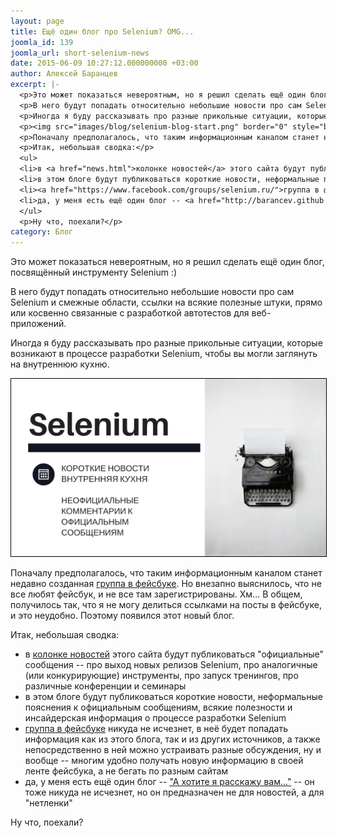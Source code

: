 ```yaml
---
layout: page
title: Ещё один блог про Selenium? OMG...
joomla_id: 139
joomla_url: short-selenium-news
date: 2015-06-09 10:27:12.000000000 +03:00
author: Алексей Баранцев
excerpt: |-
  <p>Это может показаться невероятным, но я решил сделать ещё один блог, посвящённый инструменту Selenium :)</p>
  <p>В него будут попадать относительно небольшие новости про сам Selenium и смежные области, ссылки на всякие полезные штуки, прямо или косвенно связанные с разработкой автотестов для веб-приложений.</p>
  <p>Иногда я буду рассказывать про разные прикольные ситуации, которые возникают в процессе разработки Selenium, чтобы вы могли заглянуть на внутреннюю кухню.</p>
  <p><img src="images/blog/selenium-blog-start.png" border="0" style="border: 1px solid black;" /></p>
  <p>Поначалу предполагалось, что таким информационным каналом станет недавно созданная <a href="https://www.facebook.com/groups/selenium.ru/">группа в фейсбуке</a>. Но внезапно выяснилось, что не все любят фейсбук, и не все там зарегистрированы. Хм... В общем, получилось так, что я не могу делиться ссылками на посты в фейсбуке, и это неудобно. Поэтому появился этот новый блог.</p>
  <p>Итак, небольшая сводка:</p>
  <ul>
  <li>в <a href="news.html">колонке новостей</a> этого сайта будут публиковаться "официальные" сообщения -- про выход новых релизов Selenium, про аналогичные (или конкурирующие) инструменты, про запуск тренингов, про различные конференции и семинары</li>
  <li>в этом блоге будут публиковаться короткие новости, неформальные пояснения к официальным сообщениям, всякие полезности и инсайдерская информация о процессе разработки Selenium</li>
  <li><a href="https://www.facebook.com/groups/selenium.ru/">группа в фейсбуке</a> никуда не исчезнет, в неё будет попадать информация как из этого блога, так и из других источников, а также непосредственно в ней можно устраивать разные обсуждения, ну и вообще -- многим удобно получать новую информацию в своей ленте фейсбука, а не бегать по разным сайтам</li>
  <li>да, у меня есть ещё один блог -- <a href="http://barancev.github.io/">"А хотите я расскажу вам..."</a> -- он тоже никуда не исчезнет, но он предназначен не для новостей, а для "нетленки"</li>
  </ul>
  <p>Ну что, поехали?</p>
category: Блог
---
```

<p>Это может показаться невероятным, но я решил сделать ещё один блог, посвящённый инструменту Selenium :)</p>
<p>В него будут попадать относительно небольшие новости про сам Selenium и смежные области, ссылки на всякие полезные штуки, прямо или косвенно связанные с разработкой автотестов для веб-приложений.</p>
<p>Иногда я буду рассказывать про разные прикольные ситуации, которые возникают в процессе разработки Selenium, чтобы вы могли заглянуть на внутреннюю кухню.</p>
<p><img src="images/blog/selenium-blog-start.png" border="0" style="border: 1px solid black;" /></p>
<p>Поначалу предполагалось, что таким информационным каналом станет недавно созданная <a href="https://www.facebook.com/groups/selenium.ru/">группа в фейсбуке</a>. Но внезапно выяснилось, что не все любят фейсбук, и не все там зарегистрированы. Хм... В общем, получилось так, что я не могу делиться ссылками на посты в фейсбуке, и это неудобно. Поэтому появился этот новый блог.</p>
<p>Итак, небольшая сводка:</p>
<ul>
<li>в <a href="news.html">колонке новостей</a> этого сайта будут публиковаться "официальные" сообщения -- про выход новых релизов Selenium, про аналогичные (или конкурирующие) инструменты, про запуск тренингов, про различные конференции и семинары</li>
<li>в этом блоге будут публиковаться короткие новости, неформальные пояснения к официальным сообщениям, всякие полезности и инсайдерская информация о процессе разработки Selenium</li>
<li><a href="https://www.facebook.com/groups/selenium.ru/">группа в фейсбуке</a> никуда не исчезнет, в неё будет попадать информация как из этого блога, так и из других источников, а также непосредственно в ней можно устраивать разные обсуждения, ну и вообще -- многим удобно получать новую информацию в своей ленте фейсбука, а не бегать по разным сайтам</li>
<li>да, у меня есть ещё один блог -- <a href="http://barancev.github.io/">"А хотите я расскажу вам..."</a> -- он тоже никуда не исчезнет, но он предназначен не для новостей, а для "нетленки"</li>
</ul>
<p>Ну что, поехали?</p>
